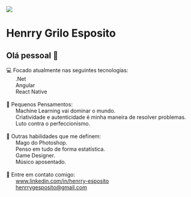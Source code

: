<img width="auto" src="https://res.cloudinary.com/practicaldev/image/fetch/s--StRkI7Ze--/c_imagga_scale,f_auto,fl_progressive,h_420,q_auto,w_1000/https://codesandtags.github.io/blog/static/0c42bdee6c2a7e213cacc2b33ac3039c/a0304/hero.webp">


# Henrry Grilo Esposito

## Olá pessoal 👋

💻 Focado atualmente nas seguintes tecnologias:
<br/>&emsp;&ensp;&nbsp;.Net
<br/>&emsp;&ensp;&nbsp;Angular
<br/>&emsp;&ensp;&nbsp;React Native
<br/>
<br/>💭 Pequenos Pensamentos:
<br/>&emsp;&ensp;&nbsp;Machine Learning vai dominar o mundo.
<br/>&emsp;&ensp;&nbsp;Criatividade e autenticidade é minha maneira de resolver problemas.
<br/>&emsp;&ensp;&nbsp;Luto contra o perfeccionismo.
<br/>
<br/>💼 Outras habilidades que me definem:
<br/>&emsp;&ensp;&nbsp;Mago do Photoshop.
<br/>&emsp;&ensp;&nbsp;Penso em tudo de forma estatística.
<br/>&emsp;&ensp;&nbsp;Game Designer.
<br/>&emsp;&ensp;&nbsp;Músico aposentado.
<br/>
<br/>:email: Entre em contato comigo:
<br/>&emsp;&ensp;&nbsp;www.linkedin.com/in/henrry-esposito
<br/>&emsp;&ensp;&nbsp;henrrygesposito@gmail.com

